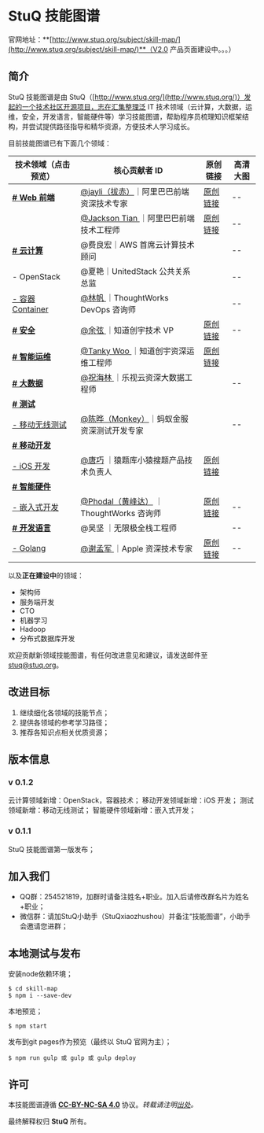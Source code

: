 # StuQ 技能图谱
官网地址：**[http://www.stuq.org/subject/skill-map/](http://www.stuq.org/subject/skill-map/)**（V2.0 产品页面建设中。。。）

## 简介

StuQ 技能图谱是由 StuQ（[http://www.stuq.org/](http://www.stuq.org/)）发起的一个技术社区开源项目，志在汇集整理泛 IT 技术领域（云计算，大数据，运维，安全，开发语言，智能硬件等）学习技能图谱，帮助程序员梳理知识框架结构，并尝试提供路径指导和精华资源，方便技术人学习成长。

目前技能图谱已有下面几个领域：

**技术领域**（点击预览） | **核心贡献者 ID** | **原创链接** | **高清大图**
------- | ---- | ---- | ---- | 
[**# Web 前端**](https://github.com/TeamStuQ/skill-map/blob/master/data/frontEnd.md)|[@jayli（拔赤）](https://github.com/jayli/)｜阿里巴巴前端资深技术专家|[原创链接](https://github.com/jayli/jayli.github.com/issues/16)|--
||[@Jackson Tian ](https://github.com/JacksonTian)｜阿里巴巴前端技术工程师|[原创链接](https://github.com/JacksonTian/fks)|--
[**# 云计算**](https://github.com/TeamStuQ/skill-map/blob/master/data/cloudComputing.md)|@费良宏｜AWS 首席云计算技术顾问||--
|- OpenStack|@夏艳｜UnitedStack 公共关系总监||--
[- 容器 Container](https://github.com/TeamStuQ/skill-map/blob/master/data/Container.md)|[@林帆 ](https://github.com/linfan)｜ThoughtWorks DevOps 咨询师||--
[**# 安全**](https://github.com/TeamStuQ/skill-map/blob/master/data/security.md)|[@余弦 ](https://github.com/evilcos) ｜知道创宇技术 VP|[原创链接](http://blog.knownsec.com/Knownsec_RD_Checklist/v3.0.html)|--
[**# 智能运维**](https://github.com/TeamStuQ/skill-map/blob/master/data/IOAM.md)|[@Tanky Woo ](https://github.com/tankywoo)｜知道创宇资深运维工程师|[原创链接](http://blog.knownsec.com/2015/03/how-many-basic-skills-should-a-operation-and-maintenance-engineer-get/)||--
[**# 大数据**](https://github.com/TeamStuQ/skill-map/blob/master/data/big-data.md)|[@祝海林 ](https://github.com/allwefantasy)｜乐视云资深大数据工程师||--
[**# 测试**]()|||||
[- 移动无线测试](https://github.com/TeamStuQ/skill-map/blob/master/data/mobile-wireless-testing.md)|[@陈晔（Monkey）](https://github.com/monkeytest15)｜蚂蚁金服资深测试开发专家||--
[**# 移动开发**]()|||||
[- iOS 开发](https://github.com/TeamStuQ/skill-map/blob/master/data/mobile-dev-iOS.md)|[@唐巧](https://github.com/tangqiaoboy) ｜猿题库小猿搜题产品技术负责人|[原创链接](https://gist.github.com/tangqiaoboy/5fadd9ba398277680b87)||--
[**# 智能硬件**]()|||||
[- 嵌入式开发](https://github.com/TeamStuQ/skill-map/blob/master/data/Embedded%EF%BC%8DEngineer.md)|[@Phodal（黄峰达）](https://github.com/phodal) ｜ThoughtWorks 咨询师|[原创链接](https://github.com/phodal/eks)|--
[**# 开发语言**]()|@吴坚 ｜无限极全栈工程师||--
[- Golang](https://github.com/TeamStuQ/skill-map/blob/master/data/dev-lang-Go.md)|[@谢孟军 ](https://github.com/astaxie) ｜Apple 资深技术专家|[原创链接](https://github.com/astaxie/build-web-application-with-golang)|--

以及**正在建设中**的领域：

- 架构师
- 服务端开发
- CTO
- 机器学习
- Hadoop
- 分布式数据库开发

欢迎贡献新领域技能图谱，有任何改进意见和建议，请发送邮件至 [stuq@stuq.org](mailto:stuq@stuq.org?subject=StuQ技能图谱)。

## 改进目标

1. 继续细化各领域的技能节点；
2. 提供各领域的参考学习路径；
3. 推荐各知识点相关优质资源；

## 版本信息

### v 0.1.2
云计算领域新增：OpenStack，容器技术；
移动开发领域新增：iOS 开发；
测试领域新增：移动无线测试；
智能硬件领域新增：嵌入式开发；

### v 0.1.1

StuQ 技能图谱第一版发布；

## 加入我们
- QQ群：254521819，加群时请备注姓名+职业。加入后请修改群名片为姓名+职业；
- 微信群：请加StuQ小助手（StuQxiaozhushou）并备注“技能图谱”，小助手会邀请您进群；

## 本地测试与发布

安装node依赖环境；

```
$ cd skill-map
$ npm i --save-dev
```

本地预览；

```
$ npm start
```

发布到git pages作为预览（最终以 StuQ 官网为主）；

```
$ npm run gulp 或 gulp 或 gulp deploy
```

## 许可
本技能图谱遵循 **[CC-BY-NC-SA 4.0](https://creativecommons.org/licenses/by-nc-sa/4.0/)** 协议。*转载请注明[出处](http://www.stuq.org/subject/skill-map/)。*

最终解释权归 **StuQ** 所有。

